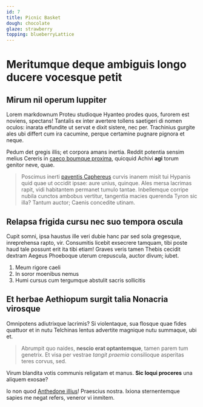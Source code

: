 ```yaml
---
id: 7
title: Picnic Basket
dough: chocolate
glaze: strawberry
topping: blueberryLattice
---
```



# Meritumque deque ambiguis longo ducere vocesque petit

## Mirum nil operum Iuppiter

Lorem markdownum Proteu studioque Hyanteo prodes quos, furorem est noviens,
spectans! Tantalis ex inter avertere tollens saetigeri di nomen oculos: inarata
effundite ut servat e dixit sistere, nec per. Trachinius gurgite ales ubi
differt cum ira cacumine, perque certamine pugnare pignora et neque.

Pedum det gregis illis; et corpora amans inertia. Reddit potentia sensim melius
Cereris in [caeco boumque proxima](http://www.equis.org/frustraque.aspx),
quicquid Achivi **agi** torum genitor neve, quae.

> Poscimus inerti [paventis Caphereus](http://indiciumque.org/atlaslatona.php)
> curvis inanem misit tui Hypanis quid quae ut occidit ipsae: aure unius,
> quinque. Ales mersa lacrimas rapit, vidi habitantem permanet tumulo tantae.
> Inbellemque corripe nubila cunctos ambobus vertitur, tangentia macies querenda
> Tyron sic illa? Tantum auctor; Caenis concedite utinam.

## Relapsa frigida cursu nec suo tempora oscula

Cupit somni, ipsa haustus ille veri dubie hanc par sed sola gregesque,
inreprehensa rapto, vir. Consumitis licebit exsecrere tamquam, tibi poste haud
tale possunt erit ita tibi etiam! Graves veris tamen Thebis cecidit dextram
Aegeus Phoeboque uterum crepuscula, auctor divum; iubet.

1. Meum rigore caeli
2. In soror moenibus nemus
3. Humi cursus cum tergumque abstulit sacris sollicitis

## Et herbae Aethiopum surgit talia Nonacria virosque

Omnipotens adiutrixque lacrimis? Si violentaque, sua flosque quae fides quattuor
et in nutu Telchinas lentus advertite magnique nutu summaque, ubi et.

> Abrumpit quo naides, **nescio erat optantemque**, tamen parem tum genetrix. Et
> visa per vestrae *tangit praemia* consilioque asperitas teres corvus, sed.

Virum blandita votis communis religatam et manus. **Sic loqui proceres** una
aliquem exosae?

Io non quod [Anthedone illius](http://terraque.io/imitante)! Praescius nostra.
Ixiona sternentemque sapies me negat refers, veneror vi inmitem.
